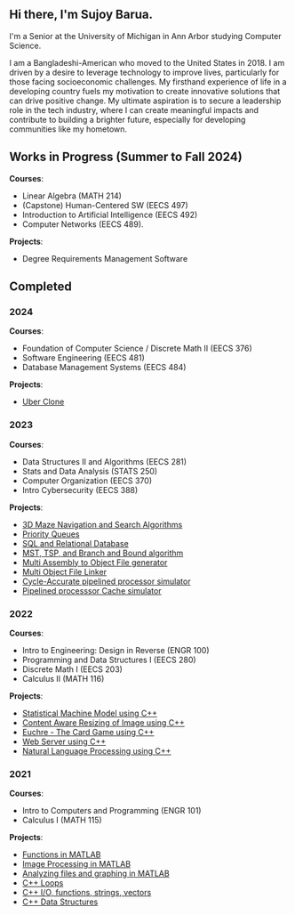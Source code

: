 ## Hi there, I'm Sujoy Barua.
I'm a Senior at the University of Michigan in Ann Arbor studying Computer Science.

I am a Bangladeshi-American who moved to the United States in 2018. I am driven by a desire to leverage technology to improve lives, particularly for those facing socioeconomic challenges. My firsthand experience of life in a developing country fuels my motivation to create innovative solutions that can drive positive change. My ultimate aspiration is to secure a leadership role in the tech industry, where I can create meaningful impacts and contribute to building a brighter future, especially for developing communities like my hometown.

## Works in Progress (Summer to Fall 2024)
**Courses**: 
- Linear Algebra (MATH 214)
- (Capstone) Human-Centered SW (EECS 497)
- Introduction to Artificial Intelligence (EECS 492)
- Computer Networks (EECS 489).

**Projects**:
- Degree Requirements Management Software

## Completed
### 2024
**Courses**: 
- Foundation of Computer Science / Discrete Math II (EECS 376)
- Software Engineering (EECS 481)
- Database Management Systems (EECS 484)

**Projects**: 
- [Uber Clone](https://github.com/Sujoy-Barua/su24p1UC/blob/main/README.md)
  
### 2023
**Courses**: 
- Data Structures II and Algorithms (EECS 281)
- Stats and Data Analysis (STATS 250)
- Computer Organization (EECS 370)
- Intro Cybersecurity (EECS 388)

**Projects**:
- [3D Maze Navigation and Search Algorithms](https://github.com/Sujoy-Barua/w23p1/blob/main/README.md)
- [Priority Queues](https://github.com/Sujoy-Barua/w23p2/blob/main/README.md)
- [SQL and Relational Database](https://github.com/Sujoy-Barua/w23p3/blob/main/README.md)
- [MST, TSP, and Branch and Bound algorithm](https://github.com/Sujoy-Barua/w23p4/blob/main/README.md)
- [Multi Assembly to Object File generator](https://github.com/Sujoy-Barua/f23-70p2a/blob/main/README.md)
- [Multi Object File Linker](https://github.com/Sujoy-Barua/f23-70p2l/blob/main/README.md)
- [Cycle-Accurate pipelined processor simulator](https://github.com/Sujoy-Barua/f23-70p3/blob/main/README.md)
- [Pipelined processsor Cache simulator](https://github.com/Sujoy-Barua/f23-70p4/blob/main/README.md)

### 2022
**Courses**: 
- Intro to Engineering: Design in Reverse (ENGR 100)
- Programming and Data Structures I (EECS 280)
- Discrete Math I (EECS 203)
- Calculus II (MATH 116)

**Projects**: 
- [Statistical Machine Model using C++](https://github.com/Sujoy-Barua/wn22p1/blob/main/README.md)
- [Content Aware Resizing of Image using C++](https://github.com/Sujoy-Barua/wn22p2/blob/main/README.md)
- [Euchre - The Card Game using C++](https://github.com/Sujoy-Barua/wn22p3/blob/main/README.md)
- [Web Server using C++](https://github.com/Sujoy-Barua/w23p4/blob/main/README.md)
- [Natural Language Processing using C++](https://github.com/Sujoy-Barua/wn22p5/blob/main/README.md)

### 2021
**Courses**: 
- Intro to Computers and Programming (ENGR 101)
- Calculus I (MATH 115)

**Projects**: 
- [Functions in MATLAB](https://github.com/Sujoy-Barua/fall21p1/blob/main/README.md)
- [Image Processing in MATLAB](https://github.com/Sujoy-Barua/fall21p2/blob/main/README.md)
- [Analyzing files and graphing in MATLAB](https://github.com/Sujoy-Barua/fall21p3/blob/main/README.md)
- [C++ Loops](https://github.com/Sujoy-Barua/fall21p4/blob/main/README.md)
- [C++ I/O, functions, strings, vectors](https://github.com/Sujoy-Barua/fall21p5/blob/main/README.md)
- [C++ Data Structures](https://github.com/Sujoy-Barua/fall21p6/blob/main/README.md)

<!--
**Sujoy-Barua/Sujoy-Barua** is a ✨ _special_ ✨ repository because its `README.md` (this file) appears on your GitHub profile.

Here are some ideas to get you started:

- 🔭 I’m currently working on ...
- 🌱 I’m currently learning ...
- 👯 I’m looking to collaborate on ...
- 🤔 I’m looking for help with ...
- 💬 Ask me about ...
- 📫 How to reach me: ...
- 😄 Pronouns: ...
- ⚡ Fun fact: ...
-->
